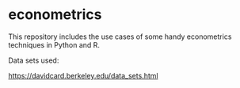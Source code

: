 # econometrics

This repository includes the use cases of some handy econometrics techniques in Python and R. 

Data sets used:

https://davidcard.berkeley.edu/data_sets.html

